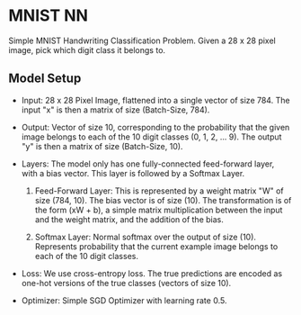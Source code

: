 # MNIST NN #
Simple MNIST Handwriting Classification Problem. Given a 28 x 28 pixel image, pick which digit class
it belongs to.

## Model Setup ##
    
+ Input: 28 x 28 Pixel Image, flattened into a single vector of size 784. The input "x" is then
         a matrix of size (Batch-Size, 784).
    
+ Output: Vector of size 10, corresponding to the probability that the given image belongs to
          each of the 10 digit classes (0, 1, 2, ... 9). The output "y" is then a matrix of 
          size (Batch-Size, 10).
              
+ Layers: The model only has one fully-connected feed-forward layer, with a bias vector. This
          layer is followed by a Softmax Layer.
  
  1) Feed-Forward Layer: This is represented by a weight matrix "W" of size (784, 10). 
                           The bias vector is of size (10). The transformation is of the form 
                           (xW + b), a simple matrix multiplication between the input and the 
                           weight matrix, and the addition of the bias.
         
  2) Softmax Layer: Normal softmax over the output of size (10). Represents probability that
                    the current example image belongs to each of the 10 digit classes.
    
+ Loss: We use cross-entropy loss. The true predictions are encoded as one-hot versions of the 
        true classes (vectors of size 10).
            
+ Optimizer: Simple SGD Optimizer with learning rate 0.5.